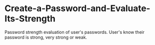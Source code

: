 # Create-a-Password-and-Evaluate-Its-Strength
Password strength evaluation of user's passwords. User's know their password is strong, very strong or weak.
